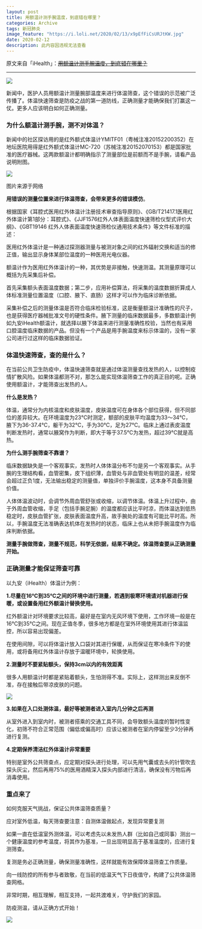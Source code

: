 ```yaml
---
layout: post
title: 用额温计测手腕温度，到底错在哪里？
categories: Archive
tags: 新冠肺炎
image_feature: "https://i.loli.net/2020/02/13/x9pEfFiCsURJtKW.jpg"
date: 2020-02-12
description: 此内容因违规无法查看
---
```


原文来自「iHealth」：~~[用额温计测手腕温度，到底错在哪里？](http://206.189.252.32:8083/%E7%94%A8%E9%A2%9D%E6%B8%A9%E8%AE%A1%E6%B5%8B%E6%89%8B%E8%85%95%E6%B8%A9%E5%BA%A6%EF%BC%8C%E5%88%B0%E5%BA%95%E9%94%99%E5%9C%A8%E5%93%AA%E9%87%8C%EF%BC%9F.html)~~

---

![](https://i.loli.net/2020/02/13/x9pEfFiCsURJtKW.jpg)

新闻中，医护人员用额温计测量腕部温度来进行体温筛查，这个错误的示范被广泛传播了。体温快速筛查是防疫之战的第一道防线，正确测量才能确保我们打赢这一仗。更多人应该明白如何正确测量。

### 为什么额温计测手腕，测不对体温？

新闻中的社区探访用的是红外额式体温计YMITF01（粤械注准20152200352）在地坛医院用得是红外额式体温计MC-720（苏械注准20152070153）都是国家批准的医疗器械。这两款额温计都明确指示了测量部位是前额而不是手腕，请看产品说明附图。

![](https://i.loli.net/2020/02/13/lwmx2j1QeGiVv8r.jpg)

<figcaption>图片来源于网络</figcaption>

**用错误的测量位置来进行体温筛查，会带来更多的错误模仿**。

根据国家《耳腔式医用红外体温计注册技术审查指导原则》、《GB/T21417.1医用红外体温计第1部分：耳腔式》、《JJF1576红外人体表面温度快速筛检仪型式评价大纲》、《GBT19146 红外人体表面温度快速筛检仪通用技术条件》等文件标准的描述：

医用红外体温计是一种通过探测器测量与被测对象之间的红外辐射交换和适当的修正值，输出显示身体某部位温度的一种医用光电仪器。

额温计作为医用红外体温计的一种，其优势是非接触，快速测温。其测量原理可以概括为先采集后补偿。

首先采集额头表面温度数据；第二步，应用补偿算法，将采集的温度数据折算成人体标准测量位置温度（口腔、腋下、直肠）这样才可以作为临床诊断依据。

采集补偿之后的测量体温是否符合临床检验标准，这是衡量额温计准确性的尺子，也是获得医疗器械批准文号的硬性条件。腋下测量的临床数据最多，多数额温计例如九安iHealth额温计，就选择以腋下体温来进行测量准确性校验，当然也有采用口腔温度临床数据的产品。但没有一个产品是用手腕温度来标示体温的，没有一家公司进行过这样的临床数据验证。

### 体温快速筛查，查的是什么？

在当前公共卫生防疫中，体温快速筛查就是通过体温测量查找发热的人，以控制疫情扩散风险。如果体温都测不对，那怎么能实现体温筛查工作的真正目的呢。正确使用额温计，才能筛查出发热的人。

**什么是发热？**

体温，通常分为内核温度和皮肤温度，皮肤温度可在身体各个部位获得，但不同部位的差异较大。在环境温度为23℃时测定，额部的皮肤平均温度为33～34℃，腋下为36-37.4℃，躯干为32℃，手为30℃，足为27℃。临床上通过表皮温度判断发热时，通常以腋窝作为判断，即大于等于37.5℃为发热，超过39℃就是高热。

**为什么测手腕筛查不靠谱？**

临床数据缺失是一个客观事实，发热时人体体温分布不匀是另一个客观事实。从手腕的生理结构看，血管密集，皮下组织薄，血管处与非血管处有明显的温差，经常会超过正负1度，无法输出稳定的测量值，单独评价手腕温度，这本身不具备测量价值。

人体体温波动时，会调节外周血管舒张或收缩，以调节体温。体温上升过程中，由于外周血管收缩，手足（包括手腕足腕）的温度都应该比平时凉，而体温达到低热稳定时，皮肤血管扩张，皮肤表面温度升高，故手腕处的温度有可能比平时高。所以，手腕温度无法准确表达机体在发热时的状态，临床上也从未把手腕温度作为临床判断依据。

**测量手腕做筛查，测量不规范，科学无依据，结果不确定。体温筛查要从正确测量开始。**

### 正确测量才能保证筛查可靠

以九安（iHealth）体温计为例：

**1.尽量在16℃到35℃之间的环境中进行测量，若遇到极寒环境请对机器进行保暖，或设置备用红外额温计替换使用。**

红外额温计对环境要求比较高，最好是在室内无风环境下使用，工作环境一般是在16℃到35℃之间。现在正值冬季，很多地方都是在室外环境使用其进行体温监控，所以容易出现偏差。

在使用间隙，可以将体温计放入口袋对其进行保暖，从而保证在寒冷条件下的使用，或将备用红外体温计存放于温暖环境中，轮换使用。

**2.测量时不要紧贴额头，保持3cm以内的有效距离**

很多人用额温计时都是紧贴着额头，生怕测得不准。实际上，这样测出来反倒不准，存在接触后带凉皮肤的问题。

![](https://i.loli.net/2020/02/13/aAnOZ9mSwXGEPx6.jpg)

**3.如果在入口处测体温，最好等被测者进入室内几分钟之后再测**

从室外进入到室内时，被测者搭乘的交通工具不同，会导致额头温度的暂时性变化，初筛不符合正常范围（偏低或偏高时）应该让被测者在室内停留至少3分钟再进行复测。

**4.定期保养清洁红外体温计非常重要**

特别是室外公共筛查点，应定期对探头进行处理，可以先用气囊或去头的针管吹去探头灰尘，然后再用75%的医用酒精深入探头内部进行清洁，确保没有污物后再消毒使用。

### 重点来了

如何克服天气挑战，保证公共体温筛查质量？

应对室外低温，每天筛查要注意：自测体温做起点，发现异常要复测

如果一直在低温室外测体温，可以考虑先以未发热人群（比如自己或同事）测出一个健康温度的参考温度，将其作为基准，一旦出现明显高于基准温度的，应进行复测筛查。

复测是务必正确测量，确保测量准确性，这样就能有效保障体温筛查工作质量。

向一线防控的所有参与者致敬，在当前的低温天气下日夜值守，构建了公共体温筛查网格。

非常时期，相互理解，相互支持，一起共渡难关，守护我们的家园。

防疫测温，请从正确方式开始！

![](https://i.loli.net/2020/02/13/wz1eQCHO9xPSYuJ.jpg)
